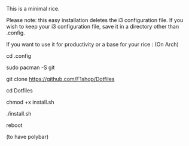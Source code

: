 This is a minimal rice.

Please note: this easy installation deletes the i3 configuration file. If you wish to keep your i3 configuration file, save it in a directory other than .config.

If you want to use it for productivity or a base for your rice :
(On Arch)

cd .config

sudo pacman -S git

git clone https://github.com/F1shop/Dotfiles

cd Dotfiles

chmod +x install.sh

./install.sh

reboot

(to have polybar)
